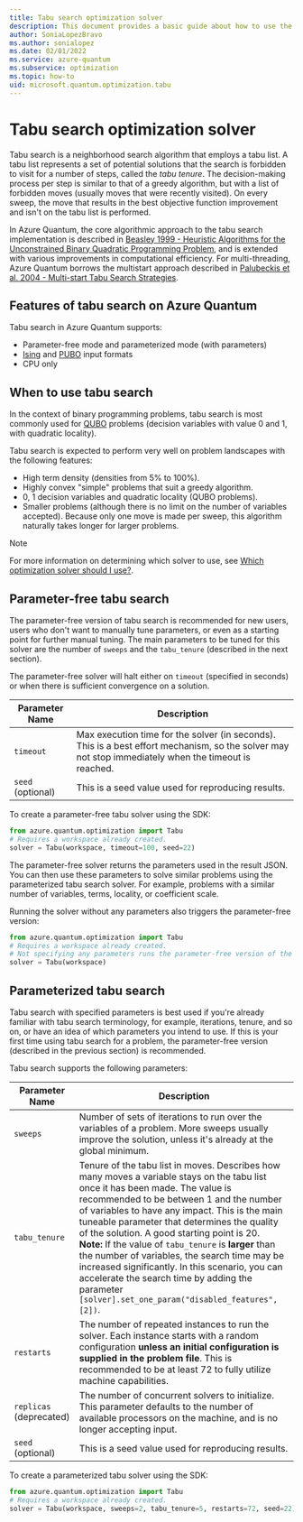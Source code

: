 ```yaml
---
title: Tabu search optimization solver
description: This document provides a basic guide about how to use the Tabu  search optimization solver in Azure Quantum.
author: SoniaLopezBravo
ms.author: sonialopez
ms.date: 02/01/2022
ms.service: azure-quantum
ms.subservice: optimization
ms.topic: how-to
uid: microsoft.quantum.optimization.tabu
---
```


# Tabu search optimization solver

Tabu search is a neighborhood search algorithm that employs a tabu list. A tabu list represents a set of potential solutions that the search is forbidden to visit for a number of steps, called the *tabu tenure*. The decision-making process per step is similar to that of a greedy algorithm, but with a list of forbidden moves (usually moves that were recently visited). On every sweep, the move that results in the best objective function improvement and isn't on the tabu list is performed.

In Azure Quantum, the core algorithmic approach to the tabu search implementation is described in [Beasley 1999 - Heuristic Algorithms for the Unconstrained Binary Quadratic Programming Problem](https://www.researchgate.net/publication/2661228_Heuristic_Algorithms_for_the_Unconstrained_Binary_Quadratic_Programming_Problem), and is extended with various improvements in computational efficiency. For multi-threading, Azure Quantum borrows the multistart approach described in [Palubeckis et al. 2004 - Multi-start Tabu Search Strategies](https://link.springer.com/article/10.1023/B:ANOR.0000039522.58036.68).

## Features of tabu search on Azure Quantum

Tabu search in Azure Quantum supports:

- Parameter-free mode and parameterized mode (with parameters)
- [Ising](xref:microsoft.quantum.optimization.concepts.ising-model) and [PUBO](xref:microsoft.quantum.optimization.concepts.binary-optimization) input formats
- CPU only

## When to use tabu search

In the context of binary programming problems, tabu search is most commonly used for [QUBO](xref:microsoft.quantum.optimization.concepts.binary-optimization) problems (decision variables with value 0 and 1, with quadratic locality).

Tabu search is expected to perform very well on problem landscapes with the following features:

- High term density (densities from 5% to 100%).
- Highly convex "simple" problems that suit a greedy algorithm.
- 0, 1 decision variables and quadratic locality (QUBO problems).
- Smaller problems (although there is no limit on the number of variables accepted). Because only one move is made per sweep, this algorithm naturally takes longer for larger problems.

> [!NOTE]
> For more information on determining which solver to use, see [Which optimization solver should I use?](xref:microsoft.quantum.optimization.choose-solver).

## Parameter-free tabu search

The parameter-free version of tabu search is recommended for new users, users who don't want to manually tune parameters, or even as a starting point for further manual tuning. The main parameters to be tuned for this solver are the number of `sweeps` and the `tabu_tenure` (described in the next section).

The parameter-free solver will halt either on `timeout` (specified in seconds) or when there is sufficient convergence on a solution.

| Parameter Name | Description |
|----------------|-------------|
| `timeout` | Max execution time for the solver (in seconds). This is a best effort mechanism, so the solver may not stop immediately when the timeout is reached.|
| `seed` (optional) | This is a seed value used for reproducing results. |

To create a parameter-free tabu solver using the SDK:

```python
from azure.quantum.optimization import Tabu
# Requires a workspace already created.
solver = Tabu(workspace, timeout=100, seed=22)
```

The parameter-free solver returns the parameters used in the result JSON. You can then use these parameters to solve similar problems using the parameterized tabu search solver. For example, problems with a similar number of variables, terms, locality, or coefficient scale. 

Running the solver without any parameters also triggers the parameter-free version:

```python
from azure.quantum.optimization import Tabu
# Requires a workspace already created.
# Not specifying any parameters runs the parameter-free version of the solver.
solver = Tabu(workspace)
```

## Parameterized tabu search

Tabu search with specified parameters is best used if you're already familiar with tabu search terminology, for example, iterations, tenure, and so on, or have an idea of which parameters you intend to use. If this is your first time using tabu search for a problem, the parameter-free version (described in the previous section) is recommended.

Tabu search supports the following parameters:

| Parameter Name | Description |
|----------------|-------------|
| `sweeps`       | Number of sets of iterations to run over the variables of a problem. More sweeps usually improve the solution, unless it's already at the global minimum.|
| `tabu_tenure`  | Tenure of the tabu list in moves. Describes how many moves a variable stays on the tabu list once it has been made. The value is recommended to be between 1 and the number of variables to have any impact. This is the main tuneable parameter that determines the quality of the solution. A good starting point is 20. <br> **Note:** If the value of `tabu_tenure` is **larger** than the number of variables, the search time may be increased significantly. In this scenario, you can accelerate the search time by adding the parameter `[solver].set_one_param("disabled_features", [2])`. |
| `restarts`  | The number of repeated instances to run the solver. Each instance starts with a random configuration **unless an initial configuration is supplied in the problem file**. This is recommended to be at least 72 to fully utilize machine capabilities. |
| `replicas` (deprecated)  | The number of concurrent solvers to initialize. This parameter defaults to the number of available processors on the machine, and is no longer accepting input. |
| `seed` (optional) | This is a seed value used for reproducing results. |

To create a parameterized tabu solver using the SDK:

```python
from azure.quantum.optimization import Tabu
# Requires a workspace already created.
solver = Tabu(workspace, sweeps=2, tabu_tenure=5, restarts=72, seed=22)
```
